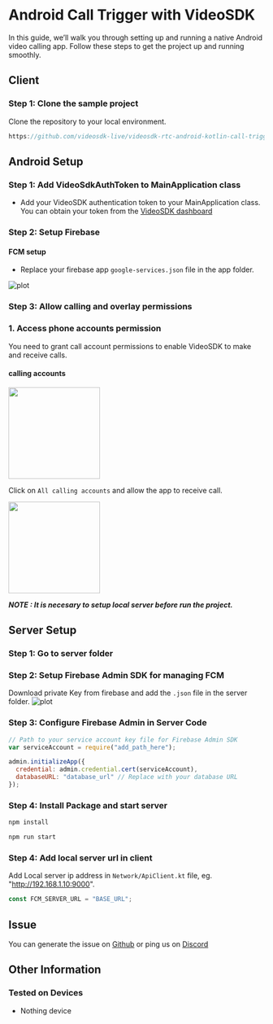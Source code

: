# Android Call Trigger with VideoSDK

In this guide, we’ll walk you through setting up and running a native Android video calling app. Follow these steps to get the project up and running smoothly.

## Client

### Step 1: Clone the sample project

Clone the repository to your local environment.

```js
https://github.com/videosdk-live/videosdk-rtc-android-kotlin-call-trigger-example.git
```

## Android Setup

### Step 1: Add VideoSdkAuthToken to MainApplication class

- Add your VideoSDK authentication token to your MainApplication class. You can obtain your token from the [ VideoSDK dashboard](https://app.videosdk.live/dashboard/MCAYBP2ZEH26)

### Step 2: Setup Firebase

#### FCM setup

- Replace your firebase app `google-services.json` file in the app folder.

![plot](https://cdn.videosdk.live/docs/images/android/call_keep/sevice.png)


### Step 3: Allow calling and overlay permissions


### 1. Access phone accounts permission

You need to grant call account permissions to enable VideoSDK to make and receive calls.

#### calling accounts

<p>
  <img src="https://cdn.videosdk.live/docs/images/android/call_keep/calling_accounts.jpg" width="180" />
  </p>

Click on `All calling accounts` and allow the app to receive call.

<p>
  <img src="https://cdn.videosdk.live/docs/images/android/call_keep/calling_accounts_allowed.jpg" width="180" />
</p>

_**NOTE : It is necesary to setup local server before run the project.**_

## Server Setup

### Step 1: Go to server folder

### Step 2: Setup Firebase Admin SDK for managing FCM

Download private Key from firebase and add the `.json` file in the server folder.
![plot](https://cdn.videosdk.live/docs/images/android/call_keep/firebase_server_sdk.jpeg)

### Step 3: Configure Firebase Admin in Server Code

```js
// Path to your service account key file for Firebase Admin SDK
var serviceAccount = require("add_path_here");
```

```js
admin.initializeApp({
  credential: admin.credential.cert(serviceAccount),
  databaseURL: "database_url" // Replace with your database URL
});
```


### Step 4: Install Package and start server

```js
npm install
```

```js
npm run start
```

### Step 4: Add local server url in client

Add Local server ip address in `Network/ApiClient.kt` file, eg. "http://192.168.1.10:9000".

```js title="api.js"
const FCM_SERVER_URL = "BASE_URL";
```

## Issue

You can generate the issue on [Github](https://github.com/videosdk-live/videosdk-rtc-react-native-call-trigger-example/issues) or ping us on [Discord](https://discord.gg/bsEukaNhrD)

## Other Information

### Tested on Devices

- Nothing device

